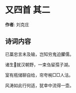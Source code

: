 # 又四首  其二

**作者**: 刘克庄

## 诗词内容

已藁忠言未及输，岂知穷鬼迫臞儒。

诸生𫈵就汉朝野，一束刍留孺子湖。

室有瓶储聊自给，帘夸椀□□人沽。

风涛如此行何适，犹幸中流得一壶。

